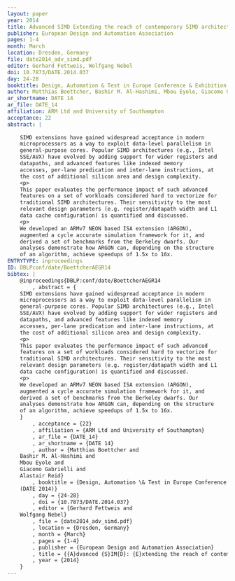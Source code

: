 ```yaml
---
layout: paper
year: 2014
title: Advanced SIMD Extending the reach of contemporary SIMD architectures
publisher: European Design and Automation Association
pages: 1-4
month: March
location: Dresden, Germany
file: date2014_adv_simd.pdf
editor: Gerhard Fettweis, Wolfgang Nebel
doi: 10.7873/DATE.2014.037
day: 24-28
booktitle: Design, Automation & Test in Europe Conference & Exhibition (DATE 2014)
author: Matthias Boettcher, Bashir M. Al-Hashimi, Mbou Eyole, Giacomo Gabrielli, Alastair Reid
ar_shortname: DATE 14
ar_file: DATE_14
affiliation: ARM Ltd and University of Southampton
acceptance: 22
abstract: |
    
    SIMD extensions have gained widespread acceptance in modern
    microprocessors as a way to exploit data-level parallelism in
    general-purpose cores. Popular SIMD architectures (e.g., Intel
    SSE/AVX) have evolved by adding support for wider registers and
    datapaths, and advanced features like indexed memory
    accesses, per-lane predication and inter-lane instructions, at
    the cost of additional silicon area and design complexity.
    <p>
    This paper evaluates the performance impact of such advanced
    features on a set of workloads considered hard to vectorize for
    traditional SIMD architectures. Their sensitivity to the most
    relevant design parameters (e.g. register/datapath width and L1
    data cache configuration) is quantified and discussed.
    <p>
    We developed an ARMv7 NEON based ISA extension (ARGON),
    augmented a cycle accurate simulation framework for it, and
    derived a set of benchmarks from the Berkeley dwarfs. Our
    analyses demonstrate how ARGON can, depending on the structure
    of an algorithm, achieve speedups of 1.5x to 16x.
ENTRYTYPE: inproceedings
ID: DBLPconf/date/BoettcherAEGR14
bibtex: |
    @inproceedings{DBLP:conf/date/BoettcherAEGR14
        , abstract = {
    SIMD extensions have gained widespread acceptance in modern
    microprocessors as a way to exploit data-level parallelism in
    general-purpose cores. Popular SIMD architectures (e.g., Intel
    SSE/AVX) have evolved by adding support for wider registers and
    datapaths, and advanced features like indexed memory
    accesses, per-lane predication and inter-lane instructions, at
    the cost of additional silicon area and design complexity.
    <p>
    This paper evaluates the performance impact of such advanced
    features on a set of workloads considered hard to vectorize for
    traditional SIMD architectures. Their sensitivity to the most
    relevant design parameters (e.g. register/datapath width and L1
    data cache configuration) is quantified and discussed.
    <p>
    We developed an ARMv7 NEON based ISA extension (ARGON),
    augmented a cycle accurate simulation framework for it, and
    derived a set of benchmarks from the Berkeley dwarfs. Our
    analyses demonstrate how ARGON can, depending on the structure
    of an algorithm, achieve speedups of 1.5x to 16x.
    }
        , acceptance = {22}
        , affiliation = {ARM Ltd and University of Southampton}
        , ar_file = {DATE_14}
        , ar_shortname = {DATE 14}
        , author = {Matthias Boettcher and
    Bashir M. Al-Hashimi and
    Mbou Eyole and
    Giacomo Gabrielli and
    Alastair Reid}
        , booktitle = {Design, Automation \& Test in Europe Conference \& Exhibition
    (DATE 2014)}
        , day = {24-28}
        , doi = {10.7873/DATE.2014.037}
        , editor = {Gerhard Fettweis and
    Wolfgang Nebel}
        , file = {date2014_adv_simd.pdf}
        , location = {Dresden, Germany}
        , month = {March}
        , pages = {1-4}
        , publisher = {European Design and Automation Association}
        , title = {{A}dvanced {S}IM{D}: {E}xtending the reach of contemporary {S}IM{D} architectures}
        , year = {2014}
    }
---
```

